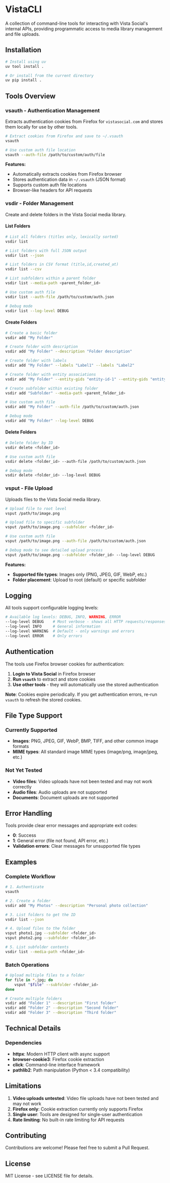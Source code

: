 # VistaCLI

A collection of command-line tools for interacting with Vista Social's internal APIs, providing programmatic access to media library management and file uploads.

## Installation

```bash
# Install using uv
uv tool install .

# Or install from the current directory
uv pip install .
```

## Tools Overview

### vsauth - Authentication Management

Extracts authentication cookies from Firefox for `vistasocial.com` and stores them locally for use by other tools.

```bash
# Extract cookies from Firefox and save to ~/.vsauth
vsauth

# Use custom auth file location
vsauth --auth-file /path/to/custom/auth/file
```

**Features:**
- Automatically extracts cookies from Firefox browser
- Stores authentication data in `~/.vsauth` (JSON format)
- Supports custom auth file locations
- Browser-like headers for API requests

### vsdir - Folder Management

Create and delete folders in the Vista Social media library. 

#### List Folders
```bash
# List all folders (titles only, lexically sorted)
vsdir list

# List folders with full JSON output
vsdir list --json

# List folders in CSV format (title,id,created_at)
vsdir list --csv

# List subfolders within a parent folder
vsdir list --media-path <parent_folder_id>

# Use custom auth file
vsdir list --auth-file /path/to/custom/auth.json

# Debug mode
vsdir list --log-level DEBUG
```

#### Create Folders
```bash
# Create a basic folder
vsdir add "My Folder"

# Create folder with description
vsdir add "My Folder" --description "Folder description"

# Create folder with labels
vsdir add "My Folder" --labels "Label1" --labels "Label2"

# Create folder with entity associations
vsdir add "My Folder" --entity-gids "entity-id-1" --entity-gids "entity-id-2"

# Create subfolder within existing folder
vsdir add "Subfolder" --media-path <parent_folder_id>

# Use custom auth file
vsdir add "My Folder" --auth-file /path/to/custom/auth.json

# Debug mode
vsdir add "My Folder" --log-level DEBUG
```

#### Delete Folders
```bash
# Delete folder by ID
vsdir delete <folder_id>

# Use custom auth file
vsdir delete <folder_id> --auth-file /path/to/custom/auth.json

# Debug mode
vsdir delete <folder_id> --log-level DEBUG
```

### vsput - File Upload

Uploads files to the Vista Social media library.

```bash
# Upload file to root level
vsput /path/to/image.png

# Upload file to specific subfolder
vsput /path/to/image.png --subfolder <folder_id>

# Use custom auth file
vsput /path/to/image.png --auth-file /path/to/custom/auth.json

# Debug mode to see detailed upload process
vsput /path/to/image.png --subfolder <folder_id> --log-level DEBUG
```

**Features:**
- **Supported file types**: Images only (PNG, JPEG, GIF, WebP, etc.)
- **Folder placement**: Upload to root (default) or specific subfolder


## Logging

All tools support configurable logging levels:

```bash
# Available log levels: DEBUG, INFO, WARNING, ERROR
--log-level DEBUG    # Most verbose - shows all HTTP requests/responses
--log-level INFO     # General information
--log-level WARNING  # Default - only warnings and errors
--log-level ERROR    # Only errors
```

## Authentication

The tools use Firefox browser cookies for authentication:

1. **Login to Vista Social** in Firefox browser
2. **Run `vsauth`** to extract and store cookies
3. **Use other tools** - they will automatically use the stored authentication

**Note**: Cookies expire periodically. If you get authentication errors, re-run `vsauth` to refresh the stored cookies.

## File Type Support

### Currently Supported
- **Images**: PNG, JPEG, GIF, WebP, BMP, TIFF, and other common image formats
- **MIME types**: All standard image MIME types (image/png, image/jpeg, etc.)

### Not Yet Tested
- **Video files**: Video uploads have not been tested and may not work correctly
- **Audio files**: Audio uploads are not supported
- **Documents**: Document uploads are not supported

## Error Handling

Tools provide clear error messages and appropriate exit codes:

- **0**: Success
- **1**: General error (file not found, API error, etc.)
- **Validation errors**: Clear messages for unsupported file types

## Examples

### Complete Workflow

```bash
# 1. Authenticate
vsauth

# 2. Create a folder
vsdir add "My Photos" --description "Personal photo collection"

# 3. List folders to get the ID
vsdir list --json

# 4. Upload files to the folder
vsput photo1.jpg --subfolder <folder_id>
vsput photo2.png --subfolder <folder_id>

# 5. List subfolder contents
vsdir list --media-path <folder_id>
```

### Batch Operations

```bash
# Upload multiple files to a folder
for file in *.jpg; do
    vsput "$file" --subfolder <folder_id>
done

# Create multiple folders
vsdir add "Folder 1" --description "First folder"
vsdir add "Folder 2" --description "Second folder"
vsdir add "Folder 3" --description "Third folder"
```

## Technical Details

### Dependencies
- **httpx**: Modern HTTP client with async support
- **browser-cookie3**: Firefox cookie extraction
- **click**: Command-line interface framework
- **pathlib2**: Path manipulation (Python < 3.4 compatibility)


## Limitations

1. **Video uploads untested**: Video file uploads have not been tested and may not work
2. **Firefox only**: Cookie extraction currently only supports Firefox
3. **Single user**: Tools are designed for single-user authentication
4. **Rate limiting**: No built-in rate limiting for API requests

## Contributing

Contributions are welcome! Please feel free to submit a Pull Request.

## License

MIT License - see LICENSE file for details. 